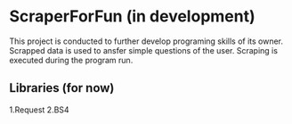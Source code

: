 # ScraperForFun (in development)
This project is conducted to further develop programing skills of its owner. 
Scrapped data is used to ansfer simple questions of the user. 
Scraping is executed during the program run.

## Libraries (for now)
1.Request
2.BS4

